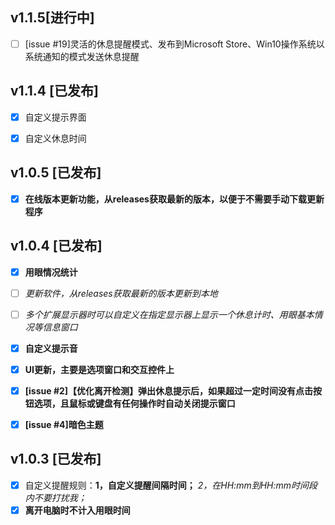 ## v1.1.5[进行中]

- [ ] [issue #19]灵活的休息提醒模式、发布到Microsoft Store、Win10操作系统以系统通知的模式发送休息提醒

## v1.1.4 [已发布]

- [x] 自定义提示界面
- [x] 自定义休息时间


## v1.0.5 [已发布]

- [x] **在线版本更新功能，从releases获取最新的版本，以便于不需要手动下载更新程序**


## v1.0.4 [已发布]

- [x] **用眼情况统计**
- [ ] *更新软件，从releases获取最新的版本更新到本地*
- [ ] *多个扩展显示器时可以自定义在指定显示器上显示一个休息计时、用眼基本情况等信息窗口*
- [x] **自定义提示音**
- [x] **UI更新，主要是选项窗口和交互控件上**
- [x] **[issue #2]【优化离开检测】弹出休息提示后，如果超过一定时间没有点击按钮选项，且鼠标或键盘有任何操作时自动关闭提示窗口**
- [x] **[issue #4]暗色主题**


## v1.0.3 [已发布]

- [x] 自定义提醒规则：**1，自定义提醒间隔时间；** *2，在HH:mm到HH:mm时间段内不要打扰我；*
- [x] **离开电脑时不计入用眼时间**